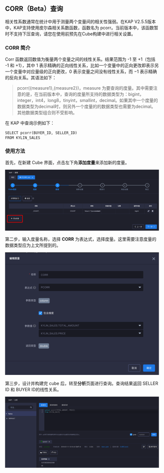 ## CORR（Beta）查询 ##

相关性系数通常在统计中用于测量两个变量间的相关性强弱。在KAP V2.5.5版本中，KAP支持使用皮尔森相关系数函数，函数名为 pcorr。当前版本中，该函数暂时不支持下压查询，请您在使用前预先在Cube构建中进行相关设置。

### CORR 简介 ###

Corr 函数返回数值为衡量两个变量之间的线性关系。结果范围为 -1 至 +1（包括 -1 和 +1），其中 1 表示精确的正向线性关系，比如一个变量中的正向更改即表示另一个变量中对应量级的正向更改，0 表示变量之间没有线性关系，而 −1 表示精确的反向关系。其语法如下：

> pcorr({measure1},{measure2})，measure 为要查询的度量。其中需要注意的是，在当前版本中，查询的度量所支持的数据类型为：bigint，integer，int4，long8，tinyint，smallint，decimal。如果其中一个度量的数据类型为decimal时，则另外一个度量的的数据类型也需要为decimal。其他数据类型组合则不受影响。
>

在 KAP 中查询示例如下：

```
SELECT pcorr(BUYER_ID, SELLER_ID)
FROM KYLIN_SALES
```

### 使用方法 ###

首先，在新建 Cube 界面，点击左下角**添加度量**来添加新的度量。

![添加度量页面](images/pcorr/cube.cn.png)

第二步，输入度量名称，选择 **CORR** 为表达式，选择度量。这里需要注意度量的数据类型应为上文所提到的。

![选择CORR表达式](images/pcorr/expression_cn.png)

第三步，设计并构建完 cube 后，转至**分析**页面进行查询。查询结果返回 SELLER ID 和 BUYER ID的线性关系。

![SQL 查询](images/pcorr/query_cn.png)
